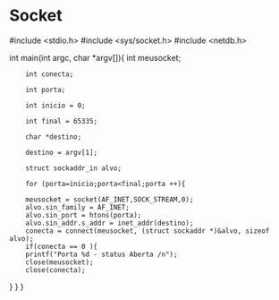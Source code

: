 # Socket

#include <stdio.h>
#include <sys/socket.h>
#include <netdb.h>

int main(int argc, char *argv[]){
        int meusocket;

        int conecta;

        int porta;

        int inicio = 0;

        int final = 65335;

        char *destino;

        destino = argv[1];

        struct sockaddr_in alvo;

        for (porta=inicio;porta<final;porta ++){

        meusocket = socket(AF_INET,SOCK_STREAM,0);
        alvo.sin_family = AF_INET;
        alvo.sin_port = htons(porta);
        alvo.sin_addr.s_addr = inet_addr(destino);
        conecta = connect(meusocket, (struct sockaddr *)&alvo, sizeof alvo);
        if(conecta == 0 ){
        printf("Porta %d - status Aberta /n");
        close(meusocket);
        close(conecta);
}
}
}



